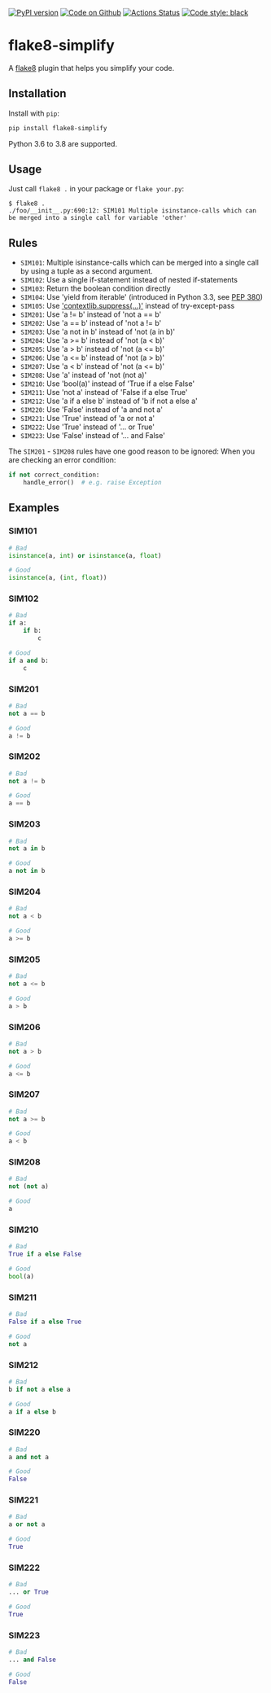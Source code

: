 [![PyPI version](https://badge.fury.io/py/flake8-simplify.svg)](https://badge.fury.io/py/flake8-simplify)
[![Code on Github](https://img.shields.io/badge/Code-GitHub-brightgreen)](https://github.com/MartinThoma/flake8-simplify)
[![Actions Status](https://github.com/MartinThoma/flake8-simplify/workflows/Unit%20Tests/badge.svg)](https://github.com/MartinThoma/flake8-simplify/actions)
[![Code style: black](https://img.shields.io/badge/code%20style-black-000000.svg)](https://github.com/psf/black)

# flake8-simplify

A [flake8](https://flake8.pycqa.org/en/latest/index.html) plugin that helps you simplify your code.

## Installation

Install with `pip`:

```bash
pip install flake8-simplify
```

Python 3.6 to 3.8 are supported.


## Usage

Just call `flake8 .` in your package or `flake your.py`:

```
$ flake8 .
./foo/__init__.py:690:12: SIM101 Multiple isinstance-calls which can be merged into a single call for variable 'other'
```


## Rules

* `SIM101`: Multiple isinstance-calls which can be merged into a single call by
  using a tuple as a second argument.
* `SIM102`: Use a single if-statement instead of nested if-statements
* `SIM103`: Return the boolean condition directly
* `SIM104`: Use 'yield from iterable' (introduced in Python 3.3, see [PEP 380](https://docs.python.org/3/whatsnew/3.3.html#pep-380))
* `SIM105`: Use ['contextlib.suppress(...)'](https://docs.python.org/3/library/contextlib.html#contextlib.suppress) instead of try-except-pass
* `SIM201`: Use 'a != b' instead of 'not a == b'
* `SIM202`: Use 'a == b' instead of 'not a != b'
* `SIM203`: Use 'a not in b' instead of 'not (a in b)'
* `SIM204`: Use 'a >= b' instead of 'not (a < b)'
* `SIM205`: Use 'a > b' instead of 'not (a <= b)'
* `SIM206`: Use 'a <= b' instead of 'not (a > b)'
* `SIM207`: Use 'a < b' instead of 'not (a <= b)'
* `SIM208`: Use 'a' instead of 'not (not a)'
* `SIM210`: Use 'bool(a)' instead of 'True if a else False'
* `SIM211`: Use 'not a' instead of 'False if a else True'
* `SIM212`: Use 'a if a else b' instead of 'b if not a else a'
* `SIM220`: Use 'False' instead of 'a and not a'
* `SIM221`: Use 'True' instead of 'a or not a'
* `SIM222`: Use 'True' instead of '... or True'
* `SIM223`: Use 'False' instead of '... and False'

The `SIM201` - `SIM208` rules have one good reason to be ignored: When you are
checking an error condition:

```python
if not correct_condition:
    handle_error()  # e.g. raise Exception
```


## Examples

### SIM101

```python
# Bad
isinstance(a, int) or isinstance(a, float)

# Good
isinstance(a, (int, float))
```

### SIM102

```python
# Bad
if a:
    if b:
        c

# Good
if a and b:
    c
```

### SIM201

```python
# Bad
not a == b

# Good
a != b
```

### SIM202

```python
# Bad
not a != b

# Good
a == b
```

### SIM203

```python
# Bad
not a in b

# Good
a not in b
```

### SIM204

```python
# Bad
not a < b

# Good
a >= b
```

### SIM205

```python
# Bad
not a <= b

# Good
a > b
```

### SIM206

```python
# Bad
not a > b

# Good
a <= b
```

### SIM207

```python
# Bad
not a >= b

# Good
a < b
```

### SIM208

```python
# Bad
not (not a)

# Good
a
```

### SIM210

```python
# Bad
True if a else False

# Good
bool(a)
```

### SIM211

```python
# Bad
False if a else True

# Good
not a
```

### SIM212

```python
# Bad
b if not a else a

# Good
a if a else b
```

### SIM220

```python
# Bad
a and not a

# Good
False
```

### SIM221

```python
# Bad
a or not a

# Good
True
```

### SIM222

```python
# Bad
... or True

# Good
True
```

### SIM223

```python
# Bad
... and False

# Good
False
```
